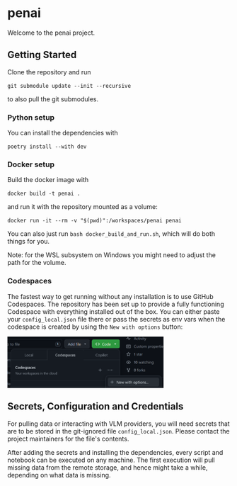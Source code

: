 # penai

Welcome to the penai project.

## Getting Started

Clone the repository and run

```shell
git submodule update --init --recursive
```

to also pull the git submodules.

### Python setup

You can install the dependencies with

```shell
poetry install --with dev
```

### Docker setup

Build the docker image with

```shell
docker build -t penai .
```

and run it with the repository mounted as a volume:

```shell
docker run -it --rm -v "$(pwd)":/workspaces/penai penai
```

You can also just run `bash docker_build_and_run.sh`, which will do both things
for you.

Note: for the WSL subsystem on Windows you might need to adjust the path for the
volume.

### Codespaces

The fastest way to get running without any installation is to use GitHub 
Codespaces. The repository has been set up to provide a fully functioning
Codespace with everything installed out of the box. You can either
paste your `config_local.json` file there or pass the secrets as env vars
when the codespace is created by using the `New with options` button:

<img src="images/codespaces.png" align="center" width="70%" style="margin: auto">

## Secrets, Configuration and Credentials

For pulling data or interacting with VLM providers, you will need secrets that
are to be
stored in the git-ignored file `config_local.json`. Please contact the project
maintainers
for the file's contents.

After adding the secrets and installing the dependencies, every script and
notebook
can be executed on any machine. The first execution will pull missing data from
the
remote storage, and hence might take a while, depending on what data is missing.
